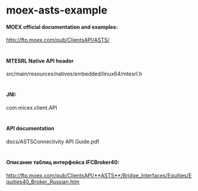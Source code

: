 # moex-asts-example

#### MOEX official documentation and examples:

http://ftp.moex.com/pub/ClientsAPI/ASTS/
#
#### MTESRL Native API header

src/main/resources/natives/embedded/linux64/mtesrl.h

#

#### JNI:

com.micex.client.API

#

#### API documentation

docs/ASTSConnectivity API Guide.pdf

#

#### Описание таблиц интерфейса IFCBroker40:

http://ftp.moex.com/pub/ClientsAPI/**ASTS**/Bridge_Interfaces/Equities/Equities40_Broker_Russian.htm
